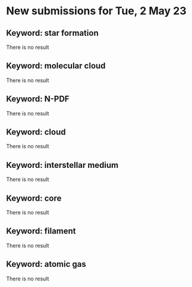 # New submissions for Tue,  2 May 23
## Keyword: star formation
There is no result 
## Keyword: molecular cloud
There is no result 
## Keyword: N-PDF
There is no result 
## Keyword: cloud
There is no result 
## Keyword: interstellar medium
There is no result 
## Keyword: core
There is no result 
## Keyword: filament
There is no result 
## Keyword: atomic gas
There is no result 
